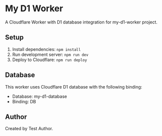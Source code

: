 # My D1 Worker

A Cloudflare Worker with D1 database integration for my-d1-worker project.

## Setup

1. Install dependencies: `npm install`
2. Run development server: `npm run dev`
3. Deploy to Cloudflare: `npm run deploy`

## Database

This worker uses Cloudflare D1 database with the following binding:
- Database: my-d1-database
- Binding: DB

## Author

Created by Test Author.